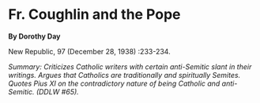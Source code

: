 Fr. Coughlin and the Pope
=========================

**By Dorothy Day**

New Republic, 97 (December 28, 1938) :233-234.

*Summary: Criticizes Catholic writers with certain anti-Semitic slant in
their writings. Argues that Catholics are traditionally and spiritually
Semites. Quotes Pius XI on the contradictory nature of being Catholic
and anti-Semitic. (DDLW \#65).*


